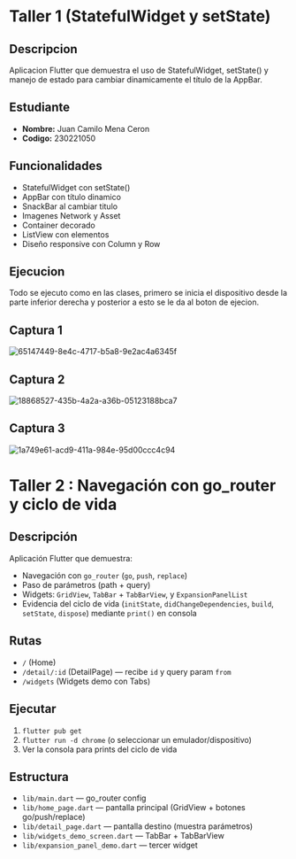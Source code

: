 # Taller 1 (StatefulWidget y setState)

## Descripcion
Aplicacion Flutter que demuestra el uso de StatefulWidget, setState() y manejo de estado para cambiar dinamicamente el título de la AppBar.

## Estudiante
- **Nombre:** Juan Camilo Mena Ceron
- **Codigo:** 230221050

## Funcionalidades
- StatefulWidget con setState()
- AppBar con título dinamico
- SnackBar al cambiar titulo
- Imagenes Network y Asset
- Container decorado
- ListView con elementos
- Diseño responsive con Column y Row

## Ejecucion
Todo se ejecuto como en las clases, primero se inicia el dispositivo desde la parte inferior derecha y posterior a esto se le da al boton de ejecion.

## Captura 1
![65147449-8e4c-4717-b5a8-9e2ac4a6345f](https://github.com/user-attachments/assets/81453979-9f52-46ff-ab0d-7c459f57eb89)

## Captura 2
![18868527-435b-4a2a-a36b-05123188bca7](https://github.com/user-attachments/assets/33d91260-de94-4318-9e70-909b4988615d)

## Captura 3
![1a749e61-acd9-411a-984e-95d00ccc4c94](https://github.com/user-attachments/assets/0c2bc394-05a4-49cc-9754-85deddc68ef9)

# Taller 2 : Navegación con go_router y ciclo de vida

## Descripción
Aplicación Flutter que demuestra:
- Navegación con `go_router` (`go`, `push`, `replace`)
- Paso de parámetros (path + query)
- Widgets: `GridView`, `TabBar` + `TabBarView`, y `ExpansionPanelList`
- Evidencia del ciclo de vida (`initState`, `didChangeDependencies`, `build`, `setState`, `dispose`) mediante `print()` en consola

## Rutas
- `/` (Home)  
- `/detail/:id` (DetailPage) — recibe `id` y query param `from`  
- `/widgets` (Widgets demo con Tabs)

## Ejecutar
1. `flutter pub get`  
2. `flutter run -d chrome` (o seleccionar un emulador/dispositivo)  
3. Ver la consola para prints del ciclo de vida

## Estructura
- `lib/main.dart` — go_router config  
- `lib/home_page.dart` — pantalla principal (GridView + botones go/push/replace)  
- `lib/detail_page.dart` — pantalla destino (muestra parámetros)  
- `lib/widgets_demo_screen.dart` — TabBar + TabBarView  
- `lib/expansion_panel_demo.dart` — tercer widget  



